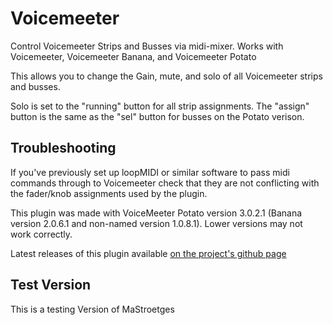 # Voicemeeter

Control Voicemeeter Strips and Busses via midi-mixer. Works with Voicemeeter, Voicemeeter Banana, and Voicemeeter Potato

This allows you to change the Gain, mute, and solo of all Voicemeeter strips and busses.

Solo is set to the "running" button for all strip assignments. The "assign" button is the same as the "sel" button for busses on the Potato verison.

## Troubleshooting
If you've previously set up loopMIDI or similar software to pass midi commands through to Voicemeeter check that they are not conflicting with the fader/knob assignments used by the plugin.

This plugin was made with VoiceMeeter Potato version 3.0.2.1 (Banana version 2.0.6.1 and non-named version 1.0.8.1). Lower versions may not work correctly.


Latest releases of this plugin available [on the project's github page](https://github.com/Jaggernaut555/midi-mixer-voicemeeter/releases/latest)

## Test Version
This is a testing Version of MaStroetges